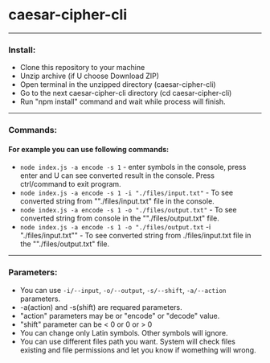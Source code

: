 # caesar-cipher-cli
***
### Install:
- Clone this repository to your machine
- Unzip archive (if U choose Download ZIP)
- Open terminal in the unzipped directory (caesar-cipher-cli)
- Go to the next caesar-cipher-cli directory (cd caesar-cipher-cli)
- Run "npm install" command and wait while process will finish.
***
### Commands:
#### For example you can use following commands:
- `node index.js -a encode -s 1` - enter symbols in the console, press enter and U can see converted result in the console. Press ctrl/command to exit program.
- `node index.js -a encode -s 1 -i "./files/input.txt"` - To see converted string from ""./files/input.txt" file in the console.
- `node index.js -a encode -s 1 -o "./files/output.txt"` - To see converted string from console in the ""./files/output.txt" file.
- `node index.js -a encode -s 1 -o "./files/output.txt` -i "./files/input.txt"" - To see converted string from ./files/input.txt file in the ""./files/output.txt" file.
***
### Parameters:
- You can use `-i/--input`, `-o/--output`, `-s/--shift`, `-a/--action` parameters.
- -a(action) and -s(shift) are requared parameters.
- "action" parameters may be or "encode" or "decode" value.
- "shift" parameter can be < 0 or 0 or > 0
- You can change only Latin symbols. Other symbols will ignore.
- You can use different files path you want. System will check files existing and file permissions and let you know if womething will wrong.